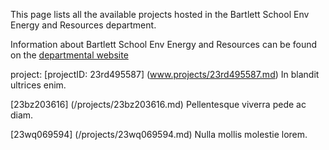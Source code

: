 This page lists all the available projects hosted in the Bartlett School Env Energy and Resources department.

Information about Bartlett School Env Energy and Resources can be found on the [departmental website](www.example.com/dept1)

project: [projectID: 23rd495587] (www.projects/23rd495587.md) In blandit ultrices enim.

[23bz203616] (/projects/23bz203616.md) Pellentesque viverra pede ac diam.

[23wq069594] (/projects/23wq069594.md) Nulla mollis molestie lorem.

